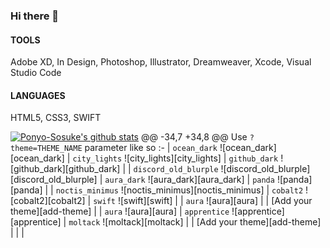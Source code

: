 ### Hi there 👋

<!--
**ponyo-sosuke/ponyo-sosuke** is a ✨ _special_ ✨ repository because its `README.md` (this file) appears on your GitHub profile.

Here are some ideas to get you started:

- 🔭 I’m currently working on ... UI UX design
- 🌱 I’m currently learning ... development (front-end)
- 👯 I’m looking to collaborate on ...
- 🤔 I’m looking for help with ...
- 💬 Ask me about ...
- 📫 How to reach me: ...
- 😄 Pronouns: ... wellness
- ⚡ Fun fact: ... 
-->

#### TOOLS
Adobe XD, In Design, Photoshop, Illustrator, Dreamweaver, Xcode, Visual Studio Code<br>

#### LANGUAGES
HTML5, CSS3, SWIFT<br>

[![Ponyo-Sosuke's github stats](https://github-readme-stats.vercel.app/api?username=ponyo-sosuke)](https://github.com/anuraghazra/github-readme-stats)
@@ -34,7 +34,8 @@ Use `?theme=THEME_NAME` parameter like so :-
| `ocean_dark` ![ocean_dark][ocean_dark] | `city_lights` ![city_lights][city_lights] | `github_dark` ![github_dark][github_dark] |
| `discord_old_blurple` ![discord_old_blurple][discord_old_blurple] | `aura_dark` ![aura_dark][aura_dark] | `panda` ![panda][panda] |
| `noctis_minimus` ![noctis_minimus][noctis_minimus] | `cobalt2` ![cobalt2][cobalt2] | `swift` ![swift][swift] |
| `aura` ![aura][aura] |  | [Add your theme][add-theme] |
| `aura` ![aura][aura] | `apprentice` ![apprentice][apprentice] | `moltack` ![moltack][moltack] |
| [Add your theme][add-theme] | | |

